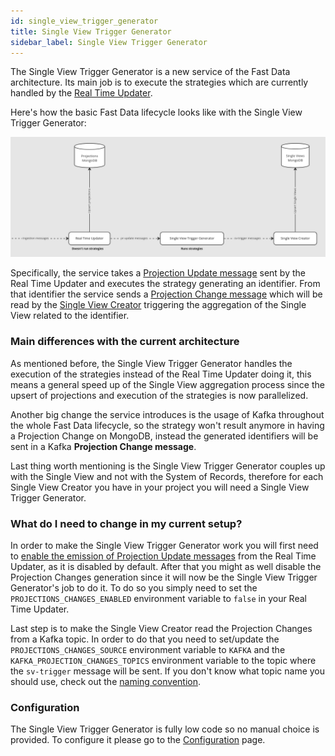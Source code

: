 ```yaml
---
id: single_view_trigger_generator
title: Single View Trigger Generator
sidebar_label: Single View Trigger Generator
---
```


The Single View Trigger Generator is a new service of the Fast Data architecture.
Its main job is to execute the strategies which are currently handled by the [Real Time Updater](/fast_data/realtime_updater.md).

Here's how the basic Fast Data lifecycle looks like with the Single View Trigger Generator:

![Fast data lifecycle with Single View Trigger Generator](img/svtg-diagram.png)

Specifically, the service takes a [Projection Update message](/fast_data/inputs_and_outputs.md#projection-update) sent by the Real Time Updater and executes the strategy generating an identifier. From that identifier the service sends a [Projection Change message](/fast_data/inputs_and_outputs.md#single-view-trigger) which will be read by the [Single View Creator](/fast_data/single_view_creator.md) triggering the aggregation of the Single View related to the identifier.

### Main differences with the current architecture

As mentioned before, the Single View Trigger Generator handles the execution of the strategies instead of the Real Time Updater doing it, this means a general speed up of the Single View aggregation process since the upsert of projections and execution of the strategies is now parallelized.

Another big change the service introduces is the usage of Kafka throughout the whole Fast Data lifecycle, so the strategy won't result anymore in having a Projection Change on MongoDB, instead the generated identifiers will be sent in a Kafka __Projection Change message__.

Last thing worth mentioning is the Single View Trigger Generator couples up with the Single View and not with the System of Records, therefore for each Single View Creator you have in your project you will need a Single View Trigger Generator.

### What do I need to change in my current setup?

In order to make the Single View Trigger Generator work you will first need to [enable the emission of Projection Update messages](/fast_data/configuration/realtime_updater/common.md#kafka-projection-updates-configuration) from the Real Time Updater, as it is disabled by default. After that you might as well disable the Projection Changes generation since it will now be the Single View Trigger Generator's job to do it. To do so you simply need to set the `PROJECTIONS_CHANGES_ENABLED` environment variable to `false` in your Real Time Updater.

Last step is to make the Single View Creator read the Projection Changes from a Kafka topic. In order to do that you need to set/update the `PROJECTIONS_CHANGES_SOURCE` environment variable to `KAFKA` and the `KAFKA_PROJECTION_CHANGES_TOPICS` environment variable to the topic where the `sv-trigger` message will be sent. If you don't know what topic name you should use, check out the [naming convention](/fast_data/inputs_and_outputs.md#topic-naming-convention-2).

### Configuration

The Single View Trigger Generator is fully low code so no manual choice is provided. To configure it please go to the [Configuration](/fast_data/configuration/single_view_trigger_generator.md) page.
